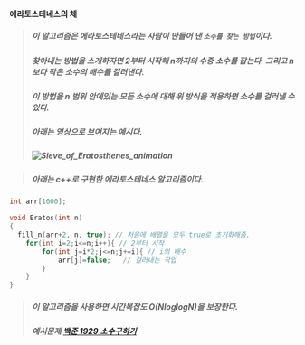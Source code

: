 #### 에라토스테네스의 체
> ##### 이 알고리즘은 에라토스테네스라는 사람이 만들어 낸 `소수를 찾는 방법`이다.
> ##### 찾아내는 방법을 소개하자면 2부터 시작해 n까지의 수중 소수를 잡는다. 그리고 n보다 작은 소수의 배수를 걸러낸다.
> ##### 이 방법을 n 범위 안에있는 모든 소수에 대해 위 방식을 적용하면 소수를 걸러낼 수 있다.
> ##### 아래는 영상으로 보여지는 예시다.
> ##### ![Sieve_of_Eratosthenes_animation](https://user-images.githubusercontent.com/80656788/187200047-1608378c-1d76-4d96-928d-21ebdffeae2c.gif)

> ##### 아래는 c++로 구현한 에라토스테네스 알고리즘이다.
```c++
int arr[1000];

void Eratos(int n)
{
  fill_n(arr+2, n, true); // 처음에 배열을 모두 true로 초기화해줌.
    for(int i=2;i<=n;i++){ // 2부터 시작
        for(int j=i*2;j<=n;j+=i){ // i의 배수
            arr[j]=false;   // 걸러내는 작업
        }
    }
}
```
> ##### 이 알고리즘을 사용하면 시간복잡도 O(NloglogN)을 보장한다.
> ##### 예시문제 [백준 1929 소수구하기](https://www.acmicpc.net/problem/1929)
